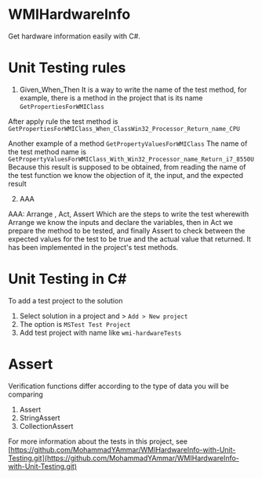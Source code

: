 # WMIHardwareInfo

Get hardware information easily with C#.

# Unit Testing rules
1. Given_When_Then
It is a way to write the name of the test method, for example, there is a method in the project that is its name
 `GetPropertiesForWMIClass `

After apply rule the test method is 
`GetPropertiesForWMIClass_When_ClassWin32_Processor_Return_name_CPU`

Another example of a method
 `GetPropertyValuesForWMIClass`
The name of the test method name is
`GetPropertyValuesForWMIClass_With_Win32_Processor_name_Return_i7_8550U`
Because this result is supposed to be obtained, from reading the name of the test function we know the objection of it, the input, and the expected result

2. AAA

AAA: Arrange , Act, Assert
Which are the steps to write the test wherewith Arrange we know the inputs and declare the variables, then in Act we prepare the method to be tested, and finally Assert to check between the expected values ​​for the test to be true and the actual value that returned.
It has been implemented in the project's test methods.


# Unit Testing in C#

To add a test project to the solution 
1. Select solution in a project and > `Add > New project`
2. The option is `MSTest Test Project`
3. Add test project with name like `wmi-hardwareTests`


# Assert
Verification functions differ according to the type of data you will be comparing
1. Assert
2. StringAssert
3. CollectionAssert


For more  information about the tests in this project, see [https://github.com/MohammadYAmmar/WMIHardwareInfo-with-Unit-Testing.git](https://github.com/MohammadYAmmar/WMIHardwareInfo-with-Unit-Testing.git)